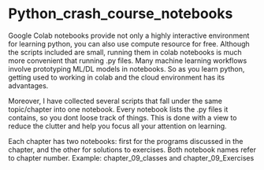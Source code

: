 # Python_crash_course_notebooks

Google Colab notebooks provide not only a highly interactive environment for learning python, you can also use compute resource for free. Although the scripts included are small, running them in colab notebooks is much more convenient that running .py files. Many machine learning workflows involve prototyping ML/DL models in notebooks. So as you learn python, getting used to working in colab and the cloud environment has its advantages.

Moreover, I have collected several scripts that fall under the same topic/chapter into one notebook. Every notebook lists the .py files it contains, so you dont loose track of things. This is done with a view to reduce the clutter and help you focus all your attention on learning. 

Each chapter has two notebooks: first for the programs discussed in the chapter, and the other for solutions to exercises. Both notebook names refer to chapter number. Example: chapter_09_classes and chapter_09_Exercises 
